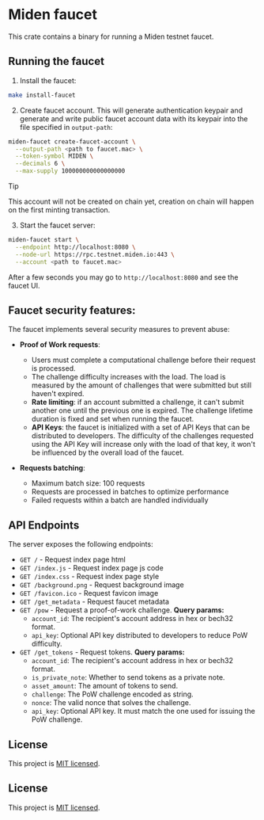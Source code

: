# Miden faucet

This crate contains a binary for running a Miden testnet faucet.

## Running the faucet

1. Install the faucet:
```bash
make install-faucet
```

2. Create faucet account. This will generate authentication keypair and generate and write public faucet account data with its keypair into the file specified in `output-path`:

```bash
miden-faucet create-faucet-account \
  --output-path <path to faucet.mac> \
  --token-symbol MIDEN \
  --decimals 6 \
  --max-supply 100000000000000000
```
> [!TIP]
> This account will not be created on chain yet, creation on chain will happen on the first minting transaction.

3. Start the faucet server:
```bash
miden-faucet start \
  --endpoint http://localhost:8080 \
  --node-url https://rpc.testnet.miden.io:443 \
  --account <path to faucet.mac>
```

After a few seconds you may go to `http://localhost:8080` and see the faucet UI.


## Faucet security features:
The faucet implements several security measures to prevent abuse:

- **Proof of Work requests**:
  - Users must complete a computational challenge before their request is processed.
  - The challenge difficulty increases with the load. The load is measured by the amount of challenges that were submitted but still haven't expired.
  - **Rate limiting**: if an account submitted a challenge, it can't submit another one until the previous one is expired. The challenge lifetime duration is fixed and set when running the faucet.
  - **API Keys**: the faucet is initialized with a set of API Keys that can be distributed to developers. The difficulty of the challenges requested using the API Key will increase only with the load of that key, it won't be influenced by the overall load of the faucet.

- **Requests batching**:
  - Maximum batch size: 100 requests
  - Requests are processed in batches to optimize performance
  - Failed requests within a batch are handled individually

## API Endpoints

The server exposes the following endpoints:

- `GET /` - Request index page html
- `GET /index.js` - Request index page js code
- `GET /index.css` - Request index page style
- `GET /background.png` - Request background image
- `GET /favicon.ico` - Request favicon image
- `GET /get_metadata` - Request faucet metadata
- `GET /pow` - Request a proof-of-work challenge. **Query params:**  
  - `account_id`: The recipient's account address in hex or bech32 format.
  - `api_key`: Optional API key distributed to developers to reduce PoW difficulty.
- `GET /get_tokens` - Request tokens. **Query params:**  
  - `account_id`: The recipient's account address in hex or bech32 format.
  - `is_private_note`: Whether to send tokens as a private note.
  - `asset_amount`: The amount of tokens to send.
  - `challenge`: The PoW challenge encoded as string.
  - `nonce`: The valid nonce that solves the challenge.
  - `api_key`: Optional API key. It must match the one used for issuing the PoW challenge.

## License
This project is [MIT licensed](../../LICENSE).


## License
This project is [MIT licensed](../../LICENSE).
